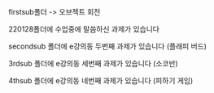 firstsub폴더 -> 오브젝트 회전

220128폴더에 수업중에 말씀하신 과제가 있습니다


secondsub 폴더에 e강의동 두번째 과제가 있습니다 (플래피 버드)


3rdsub 폴더에 e강의동 세번째 과제가 있습니다 (소코반)


4thsub 폴더에 e강의동 네번째 과제가 있습니다 (피하기 게임)
